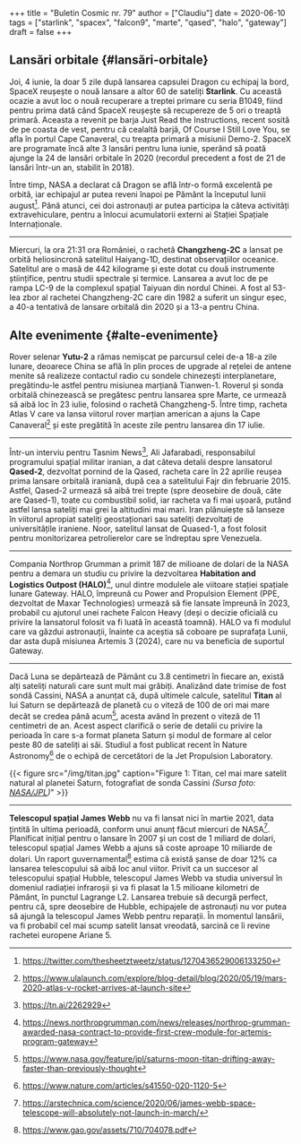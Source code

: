 +++
title = "Buletin Cosmic nr. 79"
author = ["Claudiu"]
date = 2020-06-10
tags = ["starlink", "spacex", "falcon9", "marte", "qased", "halo", "gateway"]
draft = false
+++

## Lansări orbitale {#lansări-orbitale}

Joi, 4 iunie, la doar 5 zile după lansarea capsulei Dragon cu echipaj la bord, SpaceX reușește o nouă lansare a altor 60 de sateliți **Starlink**. Cu această ocazie a avut loc o nouă recuperare a treptei primare cu seria B1049, fiind pentru prima dată când SpaceX reușește să recupereze de 5 ori o treaptă primară. Aceasta a revenit pe barja Just Read the Instructions, recent sosită de pe coasta de vest, pentru că cealaltă barjă, Of Course I Still Love You, se afla în portul Cape Canaveral, cu treapta primară a misiunii Demo-2. SpaceX are programate încă alte 3 lansări pentru luna iunie, sperând să poată ajunge la 24 de lansări orbitale în 2020 (recordul precedent a fost de 21 de lansări într-un an, stabilit în 2018).

Între timp, NASA a declarat că Dragon se află într-o formă excelentă pe orbită, iar echipajul ar putea reveni înapoi pe Pământ la începutul lunii august[^fn:1]. Până atunci, cei doi astronauți ar putea participa la câteva activități extravehiculare, pentru a înlocui acumulatorii externi ai Stației Spațiale Internaționale.

---

Miercuri, la ora 21:31 ora României, o rachetă **Changzheng-2C** a lansat pe orbită heliosincronă satelitul Haiyang-1D, destinat observațiilor oceanice. Satelitul are o masă de 442 kilograme și este dotat cu două instrumente științifice, pentru studii spectrale și termice. Lansarea a avut loc de pe rampa LC-9 de la complexul spațial Taiyuan din nordul Chinei. A fost al 53-lea zbor al rachetei Changzheng-2C care din 1982 a suferit un singur eșec, a 40-a tentativă de lansare orbitală din 2020 și a 13-a pentru China.


## Alte evenimente {#alte-evenimente}

Rover selenar **Yutu-2** a rămas nemișcat pe parcursul celei de-a 18-a zile lunare, deoarece China se află în plin proces de upgrade al rețelei de antene menite să realizeze contactul radio cu sondele chinezești interplanetare, pregătindu-le astfel pentru misiunea marțiană Tianwen-1. Roverul și sonda orbitală chinezească se pregătesc pentru lansarea spre Marte, ce urmează să aibă loc în 23 iulie, folosind o rachetă Changzheng-5. Între timp, racheta Atlas V care va lansa viitorul rover marțian american a ajuns la Cape Canaveral[^fn:2] și este pregătită în aceste zile pentru lansarea din 17 iulie.

---

Într-un interviu pentru Tasnim News[^fn:3], Ali Jafarabadi, responsabilul programului spațial militar iranian, a dat câteva detalii despre lansatorul **Qased-2**, dezvoltat pornind de la Qased, racheta care în 22 aprilie reușea prima lansare orbitală iraniană, după cea a satelitului Fajr din februarie 2015. Astfel, Qased-2 urmează să aibă trei trepte (spre deosebire de două, câte are Qased-1), toate cu combustibil solid, iar racheta va fi mai ușoară, putând astfel lansa sateliți mai grei la altitudini mai mari. Iran plănuiește să lanseze în viitorul apropiat sateliți geostaționari sau sateliți dezvoltați de universitățile iraniene. Noor, satelitul lansat de Quased-1, a fost folosit pentru monitorizarea petrolierelor care se îndreptau spre Venezuela.

---

Compania Northrop Grumman a primit 187 de milioane de dolari de la NASA pentru a demara un studiu cu privire la dezvoltarea **Habitation and Logistics Outpost (HALO)**[^fn:4], unul dintre modulele ale viitoare stației spațiale lunare Gateway. HALO, împreună cu Power and Propulsion Element (PPE, dezvoltat de Maxar Technologies) urmează să fie lansate împreună în 2023, probabil cu ajutorul unei rachete Falcon Heavy (deși o decizie oficială cu privire la lansatorul folosit va fi luată în această toamnă). HALO va fi modulul care va găzdui astronauții, înainte ca aceștia să coboare pe suprafața Lunii, dar asta după misiunea Artemis 3 (2024), care nu va beneficia de suportul Gateway.

---

Dacă Luna se depărtează de Pământ cu 3.8 centimetri în fiecare an, există alți sateliți naturali care sunt mult mai grăbiți. Analizând date trimise de fost sondă Cassini, NASA a anunțat că, după ultimele calcule, satelitul **Titan** al lui Saturn se depărtează de planetă cu o viteză de 100 de ori mai mare decât se credea până acum[^fn:5], acesta având în prezent o viteză de 11 centimetri de an. Acest aspect clarifică o serie de detalii cu privire la perioada în care s-a format planeta Saturn și modul de formare al celor peste 80 de sateliți ai săi. Studiul a fost publicat recent în Nature Astronomy[^fn:6] de o echipă de cercetători de la Jet Propulsion Laboratory.

{{< figure src="/img/titan.jpg" caption="Figure 1: Titan, cel mai mare satelit natural al planetei Saturn, fotografiat de sonda Cassini _(Sursa foto: [NASA/JPL](https://www.jpl.nasa.gov/spaceimages/details.php?id=PIA14922))_" >}}

---

**Telescopul spațial James Webb** nu va fi lansat nici în martie 2021, data țintită în ultima perioadă, conform unui anunț făcut miercuri de NASA[^fn:7]. Planificat inițial pentru o lansare în 2007 și un cost de 1 miliard de dolari, telescopul spațial James Webb a ajuns să coste aproape 10 miliarde de dolari. Un raport guvernamental[^fn:8] estima că există șanse de doar 12% ca lansarea telescopului să aibă loc anul viitor. Privit ca un succesor al telescopului spațial Hubble, telescopul James Webb va studia universul în domeniul radiației infraroșii și va fi plasat la 1.5 milioane kilometri de Pământ, în punctul Lagrange L2. Lansarea trebuie să decurgă perfect, pentru că, spre deosebire de Hubble, echipajele de astronauți nu vor putea să ajungă la telescopul James Webb pentru reparații. În momentul lansării, va fi probabil cel mai scump satelit lansat vreodată, sarcină ce îi revine rachetei europene Ariane 5.

[^fn:1]: <https://twitter.com/thesheetztweetz/status/1270436529006133250>
[^fn:2]: <https://www.ulalaunch.com/explore/blog-detail/blog/2020/05/19/mars-2020-atlas-v-rocket-arrives-at-launch-site>
[^fn:3]: <https://tn.ai/2262929>
[^fn:4]: <https://news.northropgrumman.com/news/releases/northrop-grumman-awarded-nasa-contract-to-provide-first-crew-module-for-artemis-program-gateway>
[^fn:5]: <https://www.nasa.gov/feature/jpl/saturns-moon-titan-drifting-away-faster-than-previously-thought>
[^fn:6]: <https://www.nature.com/articles/s41550-020-1120-5>
[^fn:7]: <https://arstechnica.com/science/2020/06/james-webb-space-telescope-will-absolutely-not-launch-in-march/>
[^fn:8]: <https://www.gao.gov/assets/710/704078.pdf>